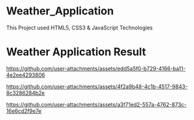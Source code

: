 # Weather_Application
This Project used HTML5, CSS3 &amp; JavaScript Technologies

# Weather Application Result
https://github.com/user-attachments/assets/edd5a5f0-b729-4166-ba11-4e2ee4293806

https://github.com/user-attachments/assets/4f2a9b48-4c1b-4517-9843-8c3286284b2e

https://github.com/user-attachments/assets/a3f71ed2-557a-4762-873c-16e6cd2f9e7e

